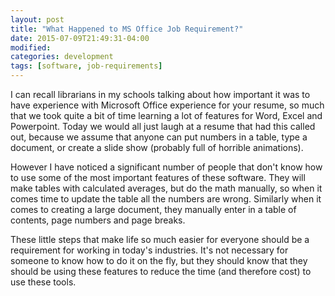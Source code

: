 ```yaml
---
layout: post
title: "What Happened to MS Office Job Requirement?"
date: 2015-07-09T21:49:31-04:00
modified:
categories: development
tags: [software, job-requirements]
---
```


I can recall librarians in my schools talking about how important it was to have experience with Microsoft Office experience for your resume, so much that we took quite a bit of time learning a lot of features for Word, Excel and Powerpoint. Today we would all just laugh at a resume that had this called out, because we assume that anyone can put numbers in a table, type a document, or create a slide show (probably full of horrible animations).

However I have noticed a significant number of people that don't know how to use some of the most important features of these software. They will make tables with calculated averages, but do the math manually, so when it comes time to update the table all the numbers are wrong. Similarly when it comes to creating a large document, they manually enter in a table of contents, page numbers and page breaks.

These little steps that make life so much easier for everyone should be a requirement for working in today's industries. It's not necessary for someone to know how to do it on the fly, but they should know that they should be using these features to reduce the time (and therefore cost) to use these tools.